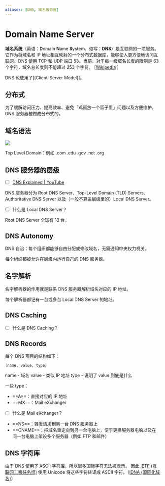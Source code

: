 ```yaml
---
aliases: [DNS, 域名服务器]
---
```


# Domain Name Server
**域名系统**（英语：**D**omain **N**ame **S**ystem，缩写：**DNS**）是互联网的一项服务。它作为将域名和 IP 地址相互映射的一个分布式数据库，能够使人更方便地访问互联网。DNS 使用 TCP 和 UDP 端口 53。当前，对于每一级域名长度的限制是 63 个字符，域名总长度则不能超过 253 个字符。 [[Wikipedia](https://zh.wikipedia.org/wiki/%E5%9F%9F%E5%90%8D%E7%B3%BB%E7%BB%9F) ]

DNS 也使用了[[Client-Server Model]]。

## 分布式
为了缓解访问压力、提高效率、避免「鸡蛋放一个篮子里」问题以及方便维护，DNS 服务器被做成分布式的。

## 域名语法
![](https://www.weboftwo.com/wp-content/uploads/2018/04/structure-of-domain-name-weboftwo.png)

Top Level Domain：例如 .com .edu .gov .net .org

## DNS 服务器的层级
- [ ] [DNS Explained | YouTube](https://www.youtube.com/watch?v=72snZctFFtA)

DNS 服务器分为 Root DNS Server、Top-Level Domain (TLD) Servers、Authoritative DNS Server 以及（一般不算进层级里的）Local DNS Server。

- [ ] 什么是 Local DNS Server？

Root DNS Server 全球有 13 台。

## DNS Autonomy
DNS 自治：每个组织都能够自由分配或修改域名，无需通知中央权力机关。

每个组织都被允许在层级内运行自己的 DNS 服务器。

## 名字解析
名字解析器的作用就是联系 DNS 服务器解析域名对应的 IP 地址。

每个解析器都记有一台或多台 Local DNS Server 的地址。

## DNS Caching
- [ ] 什么是 DNS Caching？

## DNS Records
每个 DNS 项目的结构如下：

    (name, value, type)

name - 域名
value - 类似 IP 地址
type - 说明了 value 到底是什么

一些 type：
- ==A==：直接对应的 IP 地址
- ==MX==：Mail eXchanger
- [ ] 什么是 Mail eXchanger？
- ==NS==：转发请求到另一台 DNS 服务器上
- ==CNAME==：把域名重定向到另一台电脑上，便于更换服务器电脑以及在同一台电脑上架设多个服务器（例如 FTP 和邮件）

## DNS 字符库
由于 DNS 使用了 ASCII 字符库，所以很多国际字符无法被表示。
因此 [IETF (互联网工程任务组)](https://zh.wikipedia.org/wiki/%E4%BA%92%E8%81%94%E7%BD%91%E5%B7%A5%E7%A8%8B%E4%BB%BB%E5%8A%A1%E7%BB%84) 使用 Unicode 将这些字符转译成 ASCII 字符。（[IDNA (国际化域名)](https://zh.wikipedia.org/wiki/%E5%9B%BD%E9%99%85%E5%8C%96%E5%9F%9F%E5%90%8D)）
